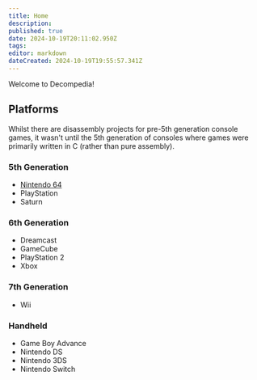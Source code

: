 ```yaml
---
title: Home
description: 
published: true
date: 2024-10-19T20:11:02.950Z
tags: 
editor: markdown
dateCreated: 2024-10-19T19:55:57.341Z
---
```


Welcome to Decompedia!

## Platforms

Whilst there are disassembly projects for pre-5th generation console games, it wasn't until the 5th generation of consoles where games were primarily written in C (rather than pure assembly).

### 5th Generation
- [Nintendo 64](/platforms/nintendo-64)
- PlayStation
- Saturn

### 6th Generation
- Dreamcast
- GameCube
- PlayStation 2
- Xbox

### 7th Generation
- Wii

### Handheld
- Game Boy Advance
- Nintendo DS
- Nintendo 3DS
- Nintendo Switch
